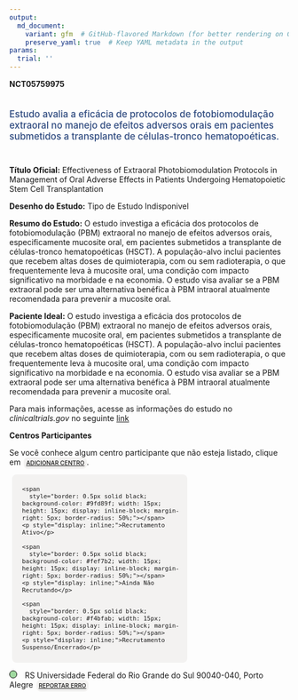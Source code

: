 ```yaml
---
output: 
  md_document:
    variant: gfm  # GitHub-flavored Markdown (for better rendering on GitHub)
    preserve_yaml: true  # Keep YAML metadata in the output
params:
  trial: ''
---
```


**NCT05759975**

<div style="padding: 5px 5px 5px 0px; font-size: 1.20em; font-weight: 500; color: #2E4A7F; text-align: left; margin-bottom: 20px">

Estudo avalia a eficácia de protocolos de fotobiomodulação extraoral no
manejo de efeitos adversos orais em pacientes submetidos a transplante
de células-tronco hematopoéticas.

</div>

**Título Oficial:** Effectiveness of Extraoral Photobiomodulation
Protocols in Management of Oral Adverse Effects in Patients Undergoing
Hematopoietic Stem Cell Transplantation

**Desenho do Estudo:** Tipo de Estudo Indisponivel

**Resumo do Estudo:** O estudo investiga a eficácia dos protocolos de
fotobiomodulação (PBM) extraoral no manejo de efeitos adversos orais,
especificamente mucosite oral, em pacientes submetidos a transplante de
células-tronco hematopoéticas (HSCT). A população-alvo inclui pacientes
que recebem altas doses de quimioterapia, com ou sem radioterapia, o que
frequentemente leva à mucosite oral, uma condição com impacto
significativo na morbidade e na economia. O estudo visa avaliar se a PBM
extraoral pode ser uma alternativa benéfica à PBM intraoral atualmente
recomendada para prevenir a mucosite oral.

**Paciente Ideal:** O estudo investiga a eficácia dos protocolos de
fotobiomodulação (PBM) extraoral no manejo de efeitos adversos orais,
especificamente mucosite oral, em pacientes submetidos a transplante de
células-tronco hematopoéticas (HSCT). A população-alvo inclui pacientes
que recebem altas doses de quimioterapia, com ou sem radioterapia, o que
frequentemente leva à mucosite oral, uma condição com impacto
significativo na morbidade e na economia. O estudo visa avaliar se a PBM
extraoral pode ser uma alternativa benéfica à PBM intraoral atualmente
recomendada para prevenir a mucosite oral.

Para mais informações, acesse as informações do estudo no
*clinicaltrials.gov* no seguinte
[link](https://clinicaltrials.gov/ct2/show/NCT05759975)

**Centros Participantes**

Se você conhece algum centro participante que não esteja listado, clique
em
<span style="color: #2E4A7F; margin-left: 2px; padding: 4px; background-color: #f3f2f1; border-radius: 8px; font-weight: 500; font-size: 0.75em"><a
href="https://flazar.shinyapps.io/formsapp?study_nct_id=NCT05759975&amp;location_id=N%2FA&amp;location_full_name=N%2FA&amp;form_type=Adicionar%20Centro"
target="_blank">ADICIONAR CENTRO</a></span>.

<div style="margin-bottom: 8px; margin-left: 5px; padding: 8px; max-width: 300px; background-color: #f3f2f1; border-radius: 8px; font-size: 0.9em">

<div style="margin-left: 10px;">

    <span 
      style="border: 0.5px solid black; background-color: #9fd89f; width: 15px; height: 15px; display: inline-block; margin-right: 5px; border-radius: 50%;"></span>
    <p style="display: inline;">Recrutamento Ativo</p>

</div>

<div style="margin-left: 10px;">

    <span 
      style="border: 0.5px solid black; background-color: #fef7b2; width: 15px; height: 15px; display: inline-block; margin-right: 5px; border-radius: 50%;"></span>
    <p style="display: inline;">Ainda Não Recrutando</p>

</div>

<div style="margin-left: 10px;">

    <span 
      style="border: 0.5px solid black; background-color: #f4bfab; width: 15px; height: 15px; display: inline-block; margin-right: 5px; border-radius: 50%;"></span>
    <p style="display: inline;">Recrutamento Suspenso/Encerrado</p>

</div>

</div>

<span style="border: 0.5px solid black; display: inline-block; width: 12px; height: 12px; border-radius: 50%; margin-right: 10px; padding-bottom: 0px; background-color: #9fd89f;"></span>
RS Universidade Federal do Rio Grande do Sul 90040-040, Porto Alegre
<span style="color: #2E4A7F; margin-left: 2px; padding: 4px; background-color: #f3f2f1; border-radius: 8px; font-weight: 500; font-size: 0.75em"><a
href="https://flazar.shinyapps.io/formsapp?study_nct_id=NCT05759975&amp;location_id=FEDERALUNIVERSITYOFRIOGRANDEDOSULPORTOALEGRERIOGRANDEDOSUL90035004BRAZIL&amp;location_full_name=Universidade%20Federal%20do%20Rio%20Grande%20do%20Sul%2C%2090040-040%2C%20Porto%20Alegre&amp;form_type=Reportar%20Erro"
target="_blank">REPORTAR ERRO</a></span>
